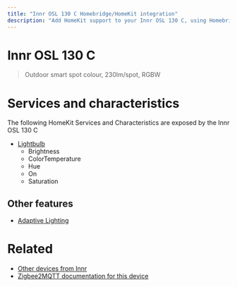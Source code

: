 ```yaml
---
title: "Innr OSL 130 C Homebridge/HomeKit integration"
description: "Add HomeKit support to your Innr OSL 130 C, using Homebridge, Zigbee2MQTT and homebridge-z2m."
---
```

<!---
This file has been GENERATED using src/docgen/docgen.ts
DO NOT EDIT THIS FILE MANUALLY!
-->
# Innr OSL 130 C
> Outdoor smart spot colour, 230lm/spot, RGBW


# Services and characteristics
The following HomeKit Services and Characteristics are exposed by
the Innr OSL 130 C

* [Lightbulb](../../light.md)
  * Brightness
  * ColorTemperature
  * Hue
  * On
  * Saturation


## Other features
* [Adaptive Lighting](../../light.md)


# Related
* [Other devices from Innr](../index.md#innr)
* [Zigbee2MQTT documentation for this device](https://www.zigbee2mqtt.io/devices/OSL_130_C.html)